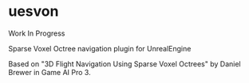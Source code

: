 # uesvon

Work In Progress

Sparse Voxel Octree navigation plugin for UnrealEngine

Based on "3D Flight Navigation Using Sparse Voxel Octrees" by Daniel Brewer in Game AI Pro 3.
